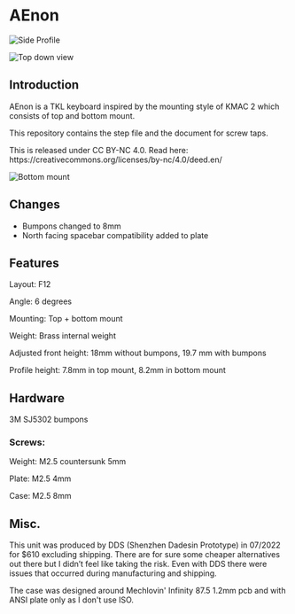# AEnon

![Side Profile](https://github.com/MK-KB/AEnon/assets/26305382/347d47f7-4e0a-4934-b2a8-9d465f4231f0)


![Top down view](https://github.com/MK-KB/AEnon/assets/26305382/a2309f42-7e92-4632-8732-91bdbf7edf54)



<h2>Introduction</h2>

<p>AEnon is a TKL keyboard inspired by the mounting style of KMAC 2 which consists of top and bottom mount.</p>
<p>This repository contains the step file and the document for screw taps.</p>
<p>This is released under CC BY-NC 4.0. Read here: https://creativecommons.org/licenses/by-nc/4.0/deed.en/</p>

![Bottom mount](https://github.com/MK-KB/AEnon/assets/26305382/2c29df97-ad4f-43ed-89a0-75cb6411ec63)



<h2>Changes</h2>
<ul>
  <li>Bumpons changed to 8mm</li>
  <li>North facing spacebar compatibility added to plate</li>
</ul>



<h2>Features</h2>
<p>Layout: F12</p>
<p>Angle: 6 degrees</p>
<p>Mounting: Top + bottom mount</p>
<p>Weight: Brass internal weight</p>
<p>Adjusted front height: 18mm without bumpons, 19.7 mm with bumpons</p>
<p>Profile height: 7.8mm in top mount, 8.2mm in bottom mount</p>

<h2>Hardware</h2>
<p>3M SJ5302 bumpons</p>
<h3>Screws:</h3>
<p>Weight: M2.5 countersunk 5mm</p> 
<p>Plate:  M2.5 4mm</p>
<p>Case: M2.5 8mm</p>

<h2>Misc.</h2>
<p>This unit was produced by DDS (Shenzhen Dadesin Prototype) in 07/2022 for $610 excluding shipping. There are for sure some cheaper alternatives out there but I didn’t feel like taking the risk. Even with DDS there were issues that occurred during manufacturing and shipping.</p> 
<p>The case was designed around Mechlovin' Infinity 87.5 1.2mm pcb and with ANSI plate only as I don't use ISO.</p>
